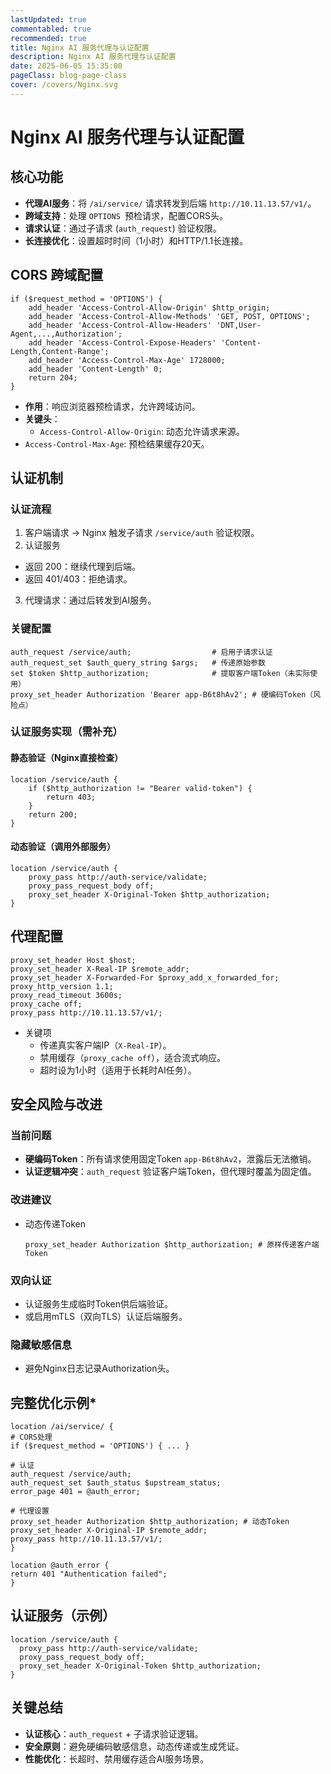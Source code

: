```yaml
---
lastUpdated: true
commentabled: true
recommended: true
title: Nginx AI 服务代理与认证配置
description: Nginx AI 服务代理与认证配置
date: 2025-06-05 15:35:00 
pageClass: blog-page-class
cover: /covers/Nginx.svg
---
```


# Nginx AI 服务代理与认证配置 #

## 核心功能 ##

- **代理AI服务**：将 `/ai/service/` 请求转发到后端 `http://10.11.13.57/v1/`。
- **跨域支持**：处理 `OPTIONS `预检请求，配置CORS头。
- **请求认证**：通过子请求 (`auth_request`) 验证权限。
- **长连接优化**：设置超时时间（1小时）和HTTP/1.1长连接。

## CORS 跨域配置 ##

```nginx
if ($request_method = 'OPTIONS') {
    add_header 'Access-Control-Allow-Origin' $http_origin;
    add_header 'Access-Control-Allow-Methods' 'GET, POST, OPTIONS';
    add_header 'Access-Control-Allow-Headers' 'DNT,User-Agent,...,Authorization';
    add_header 'Access-Control-Expose-Headers' 'Content-Length,Content-Range';
    add_header 'Access-Control-Max-Age' 1728000;
    add_header 'Content-Length' 0;
    return 204;
}
```

- **作用**：响应浏览器预检请求，允许跨域访问。
- **关键头**：
  - `Access-Control-Allow-Origin`: 动态允许请求来源。
- `Access-Control-Max-Age`: 预检结果缓存20天。

## 认证机制 ##

### 认证流程 ###

1. 客户端请求 → Nginx 触发子请求 `/service/auth` 验证权限。
2. 认证服务
  - 返回 200：继续代理到后端。
  - 返回 401/403：拒绝请求。
3. 代理请求：通过后转发到AI服务。

### 关键配置 ###

```nginx
auth_request /service/auth;                  # 启用子请求认证
auth_request_set $auth_query_string $args;   # 传递原始参数
set $token $http_authorization;              # 提取客户端Token（未实际使用）
proxy_set_header Authorization 'Bearer app-B6t8hAv2'; # 硬编码Token（风险点）
```

### 认证服务实现（需补充） ###

#### 静态验证（Nginx直接检查） ####

```nginx
location /service/auth {
    if ($http_authorization != "Bearer valid-token") {
        return 403;
    }
    return 200;
}
```

#### 动态验证（调用外部服务） ####

```nginx
location /service/auth {
    proxy_pass http://auth-service/validate;
    proxy_pass_request_body off;
    proxy_set_header X-Original-Token $http_authorization;
}
```

## 代理配置 ##

```nginx
proxy_set_header Host $host;
proxy_set_header X-Real-IP $remote_addr;
proxy_set_header X-Forwarded-For $proxy_add_x_forwarded_for;
proxy_http_version 1.1;
proxy_read_timeout 3600s;
proxy_cache off;
proxy_pass http://10.11.13.57/v1/;
```

- 关键项
  - 传递真实客户端IP（`X-Real-IP`）。
  - 禁用缓存（`proxy_cache off`），适合流式响应。
  - 超时设为1小时（适用于长耗时AI任务）。

## 安全风险与改进 ##

### 当前问题 ###

- **硬编码Token**：所有请求使用固定Token `app-B6t8hAv2`，泄露后无法撤销。
- **认证逻辑冲突**：`auth_request` 验证客户端Token，但代理时覆盖为固定值。

### 改进建议 ###

- 动态传递Token
  ```nginx
  proxy_set_header Authorization $http_authorization; # 原样传递客户端Token
  ```

### 双向认证 ###

- 认证服务生成临时Token供后端验证。
- 或启用mTLS（双向TLS）认证后端服务。

### 隐藏敏感信息 ###

- 避免Nginx日志记录Authorization头。

## 完整优化示例* ##

```nginx
location /ai/service/ {
# CORS处理
if ($request_method = 'OPTIONS') { ... }

# 认证
auth_request /service/auth;
auth_request_set $auth_status $upstream_status;
error_page 401 = @auth_error;

# 代理设置
proxy_set_header Authorization $http_authorization; # 动态Token
proxy_set_header X-Original-IP $remote_addr;
proxy_pass http://10.11.13.57/v1/;
}

location @auth_error {
return 401 "Authentication failed";
}
```

## 认证服务（示例） ##

```nginx
location /service/auth {
  proxy_pass http://auth-service/validate;
  proxy_pass_request_body off;
  proxy_set_header X-Original-Token $http_authorization;
}
```

## 关键总结 ##

- **认证核心**：`auth_request` + 子请求验证逻辑。
- **安全原则**：避免硬编码敏感信息，动态传递或生成凭证。
- **性能优化**：长超时、禁用缓存适合AI服务场景。
